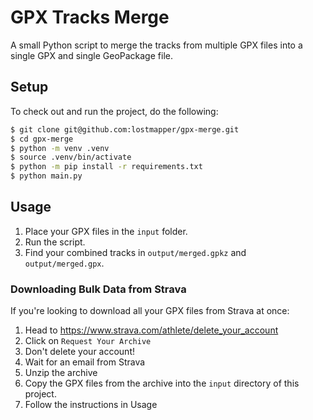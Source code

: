 # GPX Tracks Merge

A small Python script to merge the tracks from multiple GPX files into a single GPX and single GeoPackage file.

## Setup

To check out and run the project, do the following:

```bash
$ git clone git@github.com:lostmapper/gpx-merge.git
$ cd gpx-merge
$ python -m venv .venv
$ source .venv/bin/activate
$ python -m pip install -r requirements.txt
$ python main.py
```

## Usage

1. Place your GPX files in the `input` folder.
2. Run the script.
3. Find your combined tracks in `output/merged.gpkz` and `output/merged.gpx`.

### Downloading Bulk Data from Strava

If you're looking to download all your GPX files from Strava at once:

1. Head to <https://www.strava.com/athlete/delete_your_account>
2. Click on `Request Your Archive`
3. Don't delete your account!
4. Wait for an email from Strava
5. Unzip the archive
6. Copy the GPX files from the archive into the `input` directory of this project.
7. Follow the instructions in Usage
